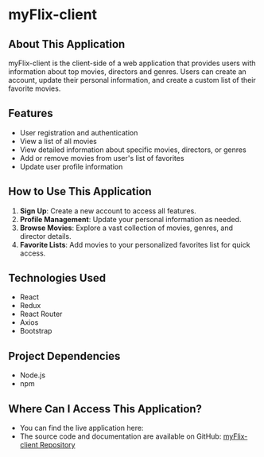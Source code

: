 # myFlix-client

## About This Application

myFlix-client is the client-side of a web application that provides users with information about top movies, directors and genres. Users can create an account, update their personal information, and create a custom list of their favorite movies.

## Features

- User registration and authentication
- View a list of all movies
- View detailed information about specific movies, directors, or genres
- Add or remove movies from user's list of favorites
- Update user profile information

## How to Use This Application

1. **Sign Up**: Create a new account to access all features.
2. **Profile Management**: Update your personal information as needed.
3. **Browse Movies**: Explore a vast collection of movies, genres, and director details.
4. **Favorite Lists**: Add movies to your personalized favorites list for quick access.

## Technologies Used

- React
- Redux
- React Router
- Axios
- Bootstrap

## Project Dependencies

- Node.js
- npm

## Where Can I Access This Application?

- You can find the live application here:
- The source code and documentation are available on GitHub: [myFlix-client Repository](https://github.com/Jonnits/myFlix-client)
